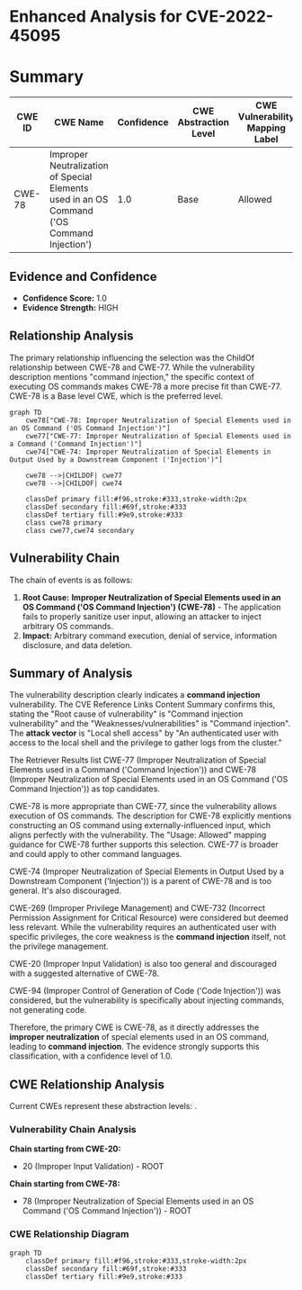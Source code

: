 # Enhanced Analysis for CVE-2022-45095

# Summary

| CWE ID | CWE Name | Confidence | CWE Abstraction Level | CWE Vulnerability Mapping Label | CWE-Vulnerability Mapping Notes |
|---|---|---|---|---|---|
| CWE-78 | Improper Neutralization of Special Elements used in an OS Command ('OS Command Injection') | 1.0 | Base | Allowed | Primary CWE |

## Evidence and Confidence

*   **Confidence Score:** 1.0
*   **Evidence Strength:** HIGH

## Relationship Analysis
The primary relationship influencing the selection was the ChildOf relationship between CWE-78 and CWE-77. While the vulnerability description mentions "command injection," the specific context of executing OS commands makes CWE-78 a more precise fit than CWE-77. CWE-78 is a Base level CWE, which is the preferred level.

```mermaid
graph TD
    cwe78["CWE-78: Improper Neutralization of Special Elements used in an OS Command ('OS Command Injection')"]
    cwe77["CWE-77: Improper Neutralization of Special Elements used in a Command ('Command Injection')"]
    cwe74["CWE-74: Improper Neutralization of Special Elements in Output Used by a Downstream Component ('Injection')"]

    cwe78 -->|CHILDOF| cwe77
    cwe78 -->|CHILDOF| cwe74
    
    classDef primary fill:#f96,stroke:#333,stroke-width:2px
    classDef secondary fill:#69f,stroke:#333
    classDef tertiary fill:#9e9,stroke:#333
    class cwe78 primary
    class cwe77,cwe74 secondary
```

## Vulnerability Chain
The chain of events is as follows:

1.  **Root Cause:** **Improper Neutralization of Special Elements used in an OS Command ('OS Command Injection') (CWE-78)** - The application fails to properly sanitize user input, allowing an attacker to inject arbitrary OS commands.
2.  **Impact:** Arbitrary command execution, denial of service, information disclosure, and data deletion.

## Summary of Analysis
The vulnerability description clearly indicates a **command injection** vulnerability. The CVE Reference Links Content Summary confirms this, stating the "Root cause of vulnerability" is "Command injection vulnerability" and the "Weaknesses/vulnerabilities" is "Command injection". The **attack vector** is "Local shell access" by "An authenticated user with access to the local shell and the privilege to gather logs from the cluster."

The Retriever Results list CWE-77 (Improper Neutralization of Special Elements used in a Command ('Command Injection')) and CWE-78 (Improper Neutralization of Special Elements used in an OS Command ('OS Command Injection')) as top candidates.

CWE-78 is more appropriate than CWE-77, since the vulnerability allows execution of OS commands. The description for CWE-78 explicitly mentions constructing an OS command using externally-influenced input, which aligns perfectly with the vulnerability. The "Usage: Allowed" mapping guidance for CWE-78 further supports this selection. CWE-77 is broader and could apply to other command languages.

CWE-74 (Improper Neutralization of Special Elements in Output Used by a Downstream Component ('Injection')) is a parent of CWE-78 and is too general. It's also discouraged.

CWE-269 (Improper Privilege Management) and CWE-732 (Incorrect Permission Assignment for Critical Resource) were considered but deemed less relevant. While the vulnerability requires an authenticated user with specific privileges, the core weakness is the **command injection** itself, not the privilege management.

CWE-20 (Improper Input Validation) is also too general and discouraged with a suggested alternative of CWE-78.

CWE-94 (Improper Control of Generation of Code ('Code Injection')) was considered, but the vulnerability is specifically about injecting commands, not generating code.

Therefore, the primary CWE is CWE-78, as it directly addresses the **improper neutralization** of special elements used in an OS command, leading to **command injection**. The evidence strongly supports this classification, with a confidence level of 1.0.


## CWE Relationship Analysis

Current CWEs represent these abstraction levels: .


### Vulnerability Chain Analysis

**Chain starting from CWE-20:**
- 20 (Improper Input Validation) - ROOT


**Chain starting from CWE-78:**
- 78 (Improper Neutralization of Special Elements used in an OS Command ('OS Command Injection')) - ROOT



### CWE Relationship Diagram

```mermaid
graph TD
    classDef primary fill:#f96,stroke:#333,stroke-width:2px
    classDef secondary fill:#69f,stroke:#333
    classDef tertiary fill:#9e9,stroke:#333
```